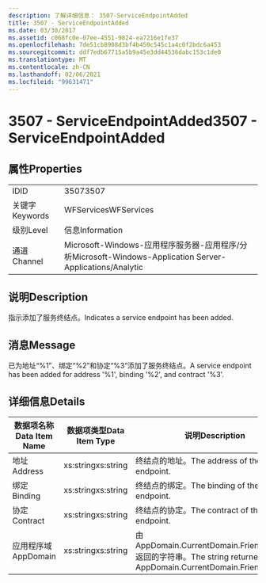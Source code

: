 ```yaml
---
description: 了解详细信息： 3507-ServiceEndpointAdded
title: 3507 - ServiceEndpointAdded
ms.date: 03/30/2017
ms.assetid: c068fc0e-07ee-4551-9824-ea7216e1fe37
ms.openlocfilehash: 7de51cb8908d3bf4b450c545c1a4c0f2bdc6a453
ms.sourcegitcommit: ddf7edb67715a5b9a45e3dd44536dabc153c1de0
ms.translationtype: MT
ms.contentlocale: zh-CN
ms.lasthandoff: 02/06/2021
ms.locfileid: "99631471"
---
```

# <a name="3507---serviceendpointadded"></a><span data-ttu-id="d8512-103">3507 - ServiceEndpointAdded</span><span class="sxs-lookup"><span data-stu-id="d8512-103">3507 - ServiceEndpointAdded</span></span>

## <a name="properties"></a><span data-ttu-id="d8512-104">属性</span><span class="sxs-lookup"><span data-stu-id="d8512-104">Properties</span></span>  
  
|||  
|-|-|  
|<span data-ttu-id="d8512-105">ID</span><span class="sxs-lookup"><span data-stu-id="d8512-105">ID</span></span>|<span data-ttu-id="d8512-106">3507</span><span class="sxs-lookup"><span data-stu-id="d8512-106">3507</span></span>|  
|<span data-ttu-id="d8512-107">关键字</span><span class="sxs-lookup"><span data-stu-id="d8512-107">Keywords</span></span>|<span data-ttu-id="d8512-108">WFServices</span><span class="sxs-lookup"><span data-stu-id="d8512-108">WFServices</span></span>|  
|<span data-ttu-id="d8512-109">级别</span><span class="sxs-lookup"><span data-stu-id="d8512-109">Level</span></span>|<span data-ttu-id="d8512-110">信息</span><span class="sxs-lookup"><span data-stu-id="d8512-110">Information</span></span>|  
|<span data-ttu-id="d8512-111">通道</span><span class="sxs-lookup"><span data-stu-id="d8512-111">Channel</span></span>|<span data-ttu-id="d8512-112">Microsoft-Windows-应用程序服务器-应用程序/分析</span><span class="sxs-lookup"><span data-stu-id="d8512-112">Microsoft-Windows-Application Server-Applications/Analytic</span></span>|  
  
## <a name="description"></a><span data-ttu-id="d8512-113">说明</span><span class="sxs-lookup"><span data-stu-id="d8512-113">Description</span></span>  

 <span data-ttu-id="d8512-114">指示添加了服务终结点。</span><span class="sxs-lookup"><span data-stu-id="d8512-114">Indicates a service endpoint has been added.</span></span>  
  
## <a name="message"></a><span data-ttu-id="d8512-115">消息</span><span class="sxs-lookup"><span data-stu-id="d8512-115">Message</span></span>  

 <span data-ttu-id="d8512-116">已为地址“%1”、绑定“%2”和协定“%3”添加了服务终结点。</span><span class="sxs-lookup"><span data-stu-id="d8512-116">A service endpoint has been added for address '%1', binding '%2', and contract '%3'.</span></span>  
  
## <a name="details"></a><span data-ttu-id="d8512-117">详细信息</span><span class="sxs-lookup"><span data-stu-id="d8512-117">Details</span></span>  
  
|<span data-ttu-id="d8512-118">数据项名称</span><span class="sxs-lookup"><span data-stu-id="d8512-118">Data Item Name</span></span>|<span data-ttu-id="d8512-119">数据项类型</span><span class="sxs-lookup"><span data-stu-id="d8512-119">Data Item Type</span></span>|<span data-ttu-id="d8512-120">说明</span><span class="sxs-lookup"><span data-stu-id="d8512-120">Description</span></span>|  
|--------------------|--------------------|-----------------|  
|<span data-ttu-id="d8512-121">地址</span><span class="sxs-lookup"><span data-stu-id="d8512-121">Address</span></span>|<span data-ttu-id="d8512-122">xs:string</span><span class="sxs-lookup"><span data-stu-id="d8512-122">xs:string</span></span>|<span data-ttu-id="d8512-123">终结点的地址。</span><span class="sxs-lookup"><span data-stu-id="d8512-123">The address of the endpoint.</span></span>|  
|<span data-ttu-id="d8512-124">绑定</span><span class="sxs-lookup"><span data-stu-id="d8512-124">Binding</span></span>|<span data-ttu-id="d8512-125">xs:string</span><span class="sxs-lookup"><span data-stu-id="d8512-125">xs:string</span></span>|<span data-ttu-id="d8512-126">终结点的绑定。</span><span class="sxs-lookup"><span data-stu-id="d8512-126">The binding of the endpoint.</span></span>|  
|<span data-ttu-id="d8512-127">协定</span><span class="sxs-lookup"><span data-stu-id="d8512-127">Contract</span></span>|<span data-ttu-id="d8512-128">xs:string</span><span class="sxs-lookup"><span data-stu-id="d8512-128">xs:string</span></span>|<span data-ttu-id="d8512-129">终结点的协定。</span><span class="sxs-lookup"><span data-stu-id="d8512-129">The contract of the endpoint.</span></span>|  
|<span data-ttu-id="d8512-130">应用程序域</span><span class="sxs-lookup"><span data-stu-id="d8512-130">AppDomain</span></span>|<span data-ttu-id="d8512-131">xs:string</span><span class="sxs-lookup"><span data-stu-id="d8512-131">xs:string</span></span>|<span data-ttu-id="d8512-132">由 AppDomain.CurrentDomain.FriendlyName 返回的字符串。</span><span class="sxs-lookup"><span data-stu-id="d8512-132">The string returned by AppDomain.CurrentDomain.FriendlyName.</span></span>|
